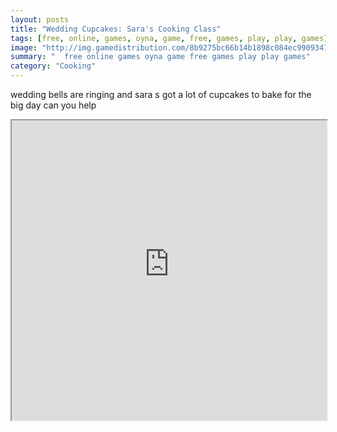 ```yaml
---
layout: posts
title: "Wedding Cupcakes: Sara's Cooking Class"
tags: [free, online, games, oyna, game, free, games, play, play, games]
image: "http://img.gamedistribution.com/8b9275bc66b14b1898c084ec99093472.jpg"
summary: "  free online games oyna game free games play play games"
category: "Cooking"
---
```


wedding bells are ringing and sara s got a lot of cupcakes to bake for the big day can you help

<iframe width="100%" height="480px;" src="http://flash.gamedistribution.com?game=8b9275bc66b14b1898c084ec99093472"></iframe>